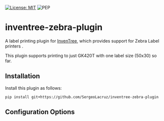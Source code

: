 [![License: MIT](https://img.shields.io/badge/License-MIT-yellow.svg)](https://opensource.org/licenses/MIT)
![PEP](https://github.com/inventree/inventree-python/actions/workflows/pep.yaml/badge.svg)


# inventree-zebra-plugin

A label printing plugin for [InvenTree](https://inventree.org), which provides support for Zebra Label printers .

This plugin supports printing to just GK420T with one label size (50x30) so far. 

## Installation

Install this plugin as follows:

```
pip install git+https://github.com/SergeoLacruz/inventree-zebra-plugin
```

 
## Configuration Options

